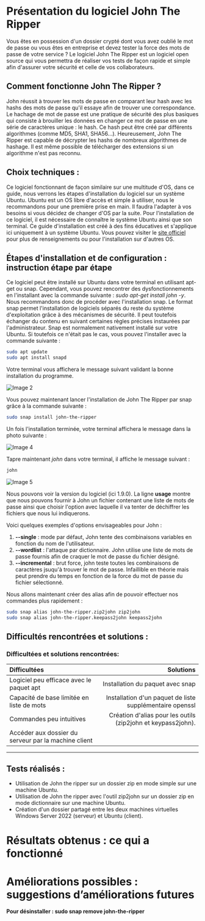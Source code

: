 # Présentation du logiciel John The Ripper

Vous êtes en possession d'un dossier crypté dont vous avez oublié le mot de passe ou vous êtes en entreprise et devez tester la force des mots de passe de votre service ?
Le logiciel John The Ripper est un logiciel open source qui vous permettra de réaliser vos tests de façon rapide et simple afin d'assurer votre sécurité et celle de vos collaborateurs. 

## Comment fonctionne John The Ripper ?

John réussit à trouver les mots de passe en comparant leur hash avec les hashs des mots de passe qu'il essaye afin de trouver une correspondance.
Le hachage de mot de passe est une pratique de sécurité des plus basiques qui consiste à brouiller les données en changer ce mot de passe en une série de caractères unique : le hash. Ce hash peut être créé par différents algorithmes (comme MD5, SHA1, SHA56...). Heureusement, John The Ripper est capable de décrypter les hashs de nombreux algorithmes de hashage. Il est même possible de télécharger des extensions si un algorithme n'est pas reconnu.

## Choix techniques : 

Ce logiciel fonctionnant de façon similaire sur une multitude d'OS, dans ce guide, nous verrons les étapes d'installation du logiciel sur un système Ubuntu. Ubuntu est un OS libre d'accès et simple à utiliser, nous le recommandons pour une première prise en main. Il faudra l'adapter à vos besoins si vous décidez de changer d'OS par la suite.
Pour l'installation de ce logiciel, il est nécessaire de connaître le système Ubuntu ainsi que son terminal.
Ce guide d'installation est créé à des fins éducatives et s'applique ici uniquement à un système Ubuntu. Vous pouvez visiter le [site officiel](https://www.openwall.com/john/) pour plus de renseignements ou pour l'installation sur d'autres OS. 


## Étapes d'installation et de configuration : instruction étape par étape  

Ce logiciel peut être installé sur Ubuntu dans votre terminal en utilisant apt-get ou snap. Cependant, vous pouvez rencontrer des dysfonctionnements en l'installant avec la commande suivante : _sudo apt-get install john -y_. Nous recommandons donc de procéder avec l'installation snap. Le format snap permet l'installation de logiciels séparés du reste du système d'exploitation grâce à des mécanismes de sécurité. Il peut toutefois échanger du contenu en suivant certaines règles précises instaurées par l'administrateur.
Snap est normalement nativement installé sur votre Ubuntu. Si toutefois ce n'était pas le cas, vous pouvez l'installer avec la commande suivante : 
```Bash
sudo apt update
sudo apt install snapd
```

Votre terminal vous affichera le message suivant validant la bonne installation du programme.

![Image 2 ](https://github.com/ThomasDominici/Projet-BVT-1/blob/main/Ressources/Screenshots%20installation/1.5.JPG)

Vous pouvez maintenant lancer l'installation de John The Ripper par snap grâce à la commande suivante : 
```Bash
sudo snap install john-the-ripper
```

Un fois l'installation terminée, votre terminal affichera le message dans la photo suivante : 

![Image 4](https://github.com/ThomasDominici/Projet-BVT-1/blob/main/Ressources/Screenshots%20installation/3.JPG)

Tapre maintenant _john_ dans votre terminal, il affiche le message suivant :

```Bash
john
```

![Image 5](https://github.com/ThomasDominici/Projet-BVT-1/blob/main/Ressources/Screenshots%20installation/4.JPG)

Nous pouvons voir la version du logiciel (ici 1.9.0).
La ligne **usage** montre que nous pouvons fournir à John un fichier contenant une liste de mots de passe ainsi que choisir l'option avec laquelle il va tenter de déchiffrer les fichiers que nous lui indiquerons.

Voici quelques exemples d'options envisageables pour John : 

1. **--single** : mode par défaut, John tente des combinaisons variables en fonction du nom de l'utilisateur.
2. **--wordlist** : l'attaque par dictionnaire. John utilise une liste de mots de passe fournis afin de craquer le mot de passe du fichier désigné.
3. **--incremental** : brut force, john teste toutes les combinaisons de caractères jsuqu'à trouver le mot de passe. Infaillible en théorie mais peut prendre du temps en fonction de la force du mot de passe du fichier sélectionné.

Nous allons maintenant créer des alias afin de pouvoir effectuer nos commandes plus rapidement : 
```Bash
sudo snap alias john-the-ripper.zip2john zip2john 
sudo snap alias john-the-ripper.keepass2john keepass2john 
```

## Difficultés rencontrées et solutions : 

### Difficultées et solutions rencontrées:  

| **Difficultées**   |     **Solutions**   |
|:-------------------|--------------------:|
| Logiciel peu efficace avec le paquet apt|  Installation du paquet avec snap|
| Capacité  de base limitée en liste de mots | Installation d'un paquet de liste supplémentaire openssl|
| Commandes peu intuitives |  Création d'alias pour les outils (zip2john et keypass2john).|
| Accéder aux dossier du serveur par la machine client|        
____

## Tests réalisés :

- Utilisation de John the ripper sur un dossier zip en mode simple sur une machine Ubuntu.
- Utilisation de John the ripper avec l'outil zip2john sur un dossier zip en mode dictionnaire sur une machine Ubuntu.
- Création d'un dossier partagé entre les deux machines virtuelles Windows Server 2022 (serveur) et Ubuntu (client).

  
# Résultats obtenus : ce qui a fonctionné  
# Améliorations possibles : suggestions d’améliorations futures  

**Pour désinstaller : sudo snap remove john-the-ripper**


